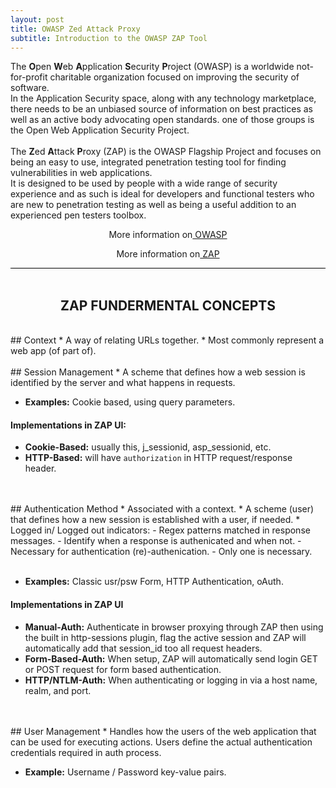 ```yaml
---
layout: post
title: OWASP Zed Attack Proxy
subtitle: Introduction to the OWASP ZAP Tool
---
```


<div style="border-bottom:1px solid black">

The <strong>O</strong>pen <strong>W</strong>eb <strong>A</strong>pplication <strong>S</strong>ecurity <strong>P</strong>roject (OWASP) is a worldwide not-for-profit charitable organization focused on improving the security of software.
<br> 
In the Application Security space, along with any technology marketplace, there needs to be an unbiased source of information on best practices as well as an active body advocating open standards. one of those groups is the Open Web Application Security Project.<br>
<br>
The <strong>Z</strong>ed <strong>A</strong>ttack <strong>P</strong>roxy (ZAP) is the OWASP Flagship Project and focuses on being an easy to use, integrated penetration testing tool for finding vulnerabilities in web applications.
<br>
It is designed to be used by people with a wide range of security experience and as such is ideal for developers and functional testers who are new to penetration testing as well as being a useful addition to an experienced pen testers toolbox.

 <p style="text-align:center"> More information on<a href="https://www.owasp.org/index.php/Main_Page"> OWASP</a></p>
 <p style="text-align:center"> More information on<a href="https://www.owasp.org/index.php/OWASP_Zed_Attack_Proxy_Project"> ZAP</a></p>

</div>
<br>

<h2 style="text-align: center;" markdown="1">ZAP FUNDERMENTAL CONCEPTS</h2>

<br>
## Context
* A way of relating URLs together.
* Most commonly represent a web app (of part of).
<br>

<br>
## Session Management
* A scheme that defines how a web session is identified by the server and what happens in requests.
<br>

* __Examples:__ Cookie based, using query parameters.<br>

#### Implementations in ZAP UI:
* __Cookie-Based:__ usually this, j_sessionid, asp_sessionid, etc.
* __HTTP-Based:__ will have `authorization` in HTTP request/response header.
<br>

<br>
## Authentication Method
* Associated with a context.
* A scheme (user) that defines how a new session is established with a user, if needed.
* Logged in/ Logged out indicators:
	- Regex patterns matched in response messages.
	- Identify when a response is authenicated and when not.
	- Necessary for authentication (re)-authenication.
	- Only one is necessary.<br>
<br>

* __Examples:__ Classic usr/psw Form, HTTP Authentication, oAuth.<br>

#### Implementations in ZAP UI
* __Manual-Auth:__
	Authenticate in browser proxying through ZAP then using the built in http-sessions plugin, flag the active session and ZAP will automatically add that session_id too all request headers.
* __Form-Based-Auth:__
	When setup, ZAP will automatically send login GET or POST request for form based authentication.
* __HTTP/NTLM-Auth:__
	When authenticating or logging in via a host name, realm, and port.
<br>

<br>
## User Management
* Handles how the users of the web application that can be used for executing actions.
Users define the actual authentication credentials required in auth process.
<br>

* __Example:__ Username / Password key-value pairs.<br>

<br>

<br>








